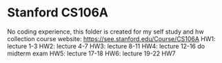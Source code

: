 # Stanford CS106A
No coding experience, this folder is created for my self study and hw collection
course website: https://see.stanford.edu/Course/CS106A
HW1: lecture 1-3
HW2: lecture 4-7
HW3: lecture 8-11
HW4: lecture 12-16
do midterm exam
HW5: lecture 17-18
HW6: lecture 19-22
HW7

